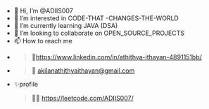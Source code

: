 - 👋 Hi, I’m @ADIIS007
- 👀 I’m interested in CODE-THAT -CHANGES-THE-WORLD
- 🌱 I’m currently learning JAVA (DSA)
- 💞️ I’m looking to collaborate on OPEN_SOURCE_PROJECTS
- 📫 How to reach me
- >🔗https://www.linkedin.com/in/athithya-ithayan-4891151bb/
- >📨 akilanathithyaithayan@gmail.com
- ✨profile
  >👩‍💻 https://leetcode.com/ADIIS007/

<!---
ADIIS007/ADIIS007 is a ✨ special ✨ repository because its `README.md` (this file) appears on your GitHub profile.
You can click the Preview link to take a look at your changes.
--->
